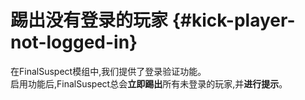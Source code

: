 # 踢出没有登录的玩家 {#kick-player-not-logged-in}

在FinalSuspect模组中,我们提供了登录验证功能。\
启用功能后,FinalSuspect总会**立即踢出**所有未登录的玩家,并**进行提示**。